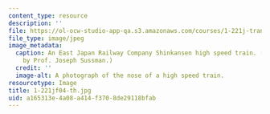 ```yaml
---
content_type: resource
description: ''
file: https://ol-ocw-studio-app-qa.s3.amazonaws.com/courses/1-221j-transportation-systems-fall-2004/a165313e4a08a414f3708de29118bfab_1-221jf04-th.jpg
file_type: image/jpeg
image_metadata:
  caption: An East Japan Railway Company Shinkansen high speed train. (Photograph
    by Prof. Joseph Sussman.)
  credit: ''
  image-alt: A photograph of the nose of a high speed train.
resourcetype: Image
title: 1-221jf04-th.jpg
uid: a165313e-4a08-a414-f370-8de29118bfab
---
```

